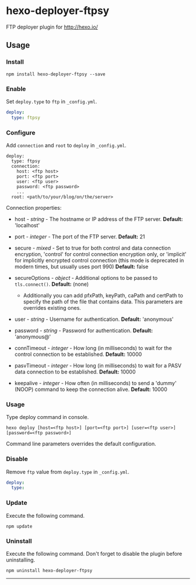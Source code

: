 hexo-deployer-ftpsy
===================

FTP deployer plugin for http://hexo.io/

## Usage

### Install

```
npm install hexo-deployer-ftpsy --save
```

### Enable

Set `deploy.type` to `ftp` in `_config.yml`.

``` yaml
deploy:
  type: ftpsy
```

### Configure

Add `connection` and `root` to `deploy` in `_config.yml`.

```
deploy:
  type: ftpsy
  connection:
    host: <ftp host>
    port: <ftp port>
    user: <ftp user>
    password: <ftp password>
    ...
  root: <path/to/your/blog/on/the/server>
```

Connection properties:

* host - _string_ - The hostname or IP address of the FTP server. **Default:** 'localhost'

* port - _integer_ - The port of the FTP server. **Default:** 21

* secure - _mixed_ - Set to true for both control and data connection encryption, 'control' for control connection encryption only, or 'implicit' for implicitly encrypted control connection (this mode is deprecated in modern times, but usually uses port 990) **Default:** false

* secureOptions - _object_ - Additional options to be passed to `tls.connect()`. **Default:** (none)
  * Additionally you can add pfxPath, keyPath, caPath and certPath to specify the path of the file that contains data. This parameters are overrides existing ones.

* user - _string_ - Username for authentication. **Default:** 'anonymous'

* password - _string_ - Password for authentication. **Default:** 'anonymous@'

* connTimeout - _integer_ - How long (in milliseconds) to wait for the control connection to be established. **Default:** 10000

* pasvTimeout - _integer_ - How long (in milliseconds) to wait for a PASV data connection to be established. **Default:** 10000

* keepalive - _integer_ - How often (in milliseconds) to send a 'dummy' (NOOP) command to keep the connection alive. **Default:** 10000

### Usage

Type deploy command in console.
```
hexo deploy [host=<ftp host>] [port=<ftp port>] [user=<ftp user>] [password=<ftp password>]
```
Command line parameters overrides the default configuration.

### Disable

Remove `ftp` value from `deploy.type` in `_config.yml`.

``` yaml
deploy:
  type:
```

### Update

Execute the following command.

```
npm update
```

### Uninstall

Execute the following command. Don't forget to disable the plugin before uninstalling.

```
npm uninstall hexo-deployer-ftpsy
```

----------

[Hexo]: http://hexo.io